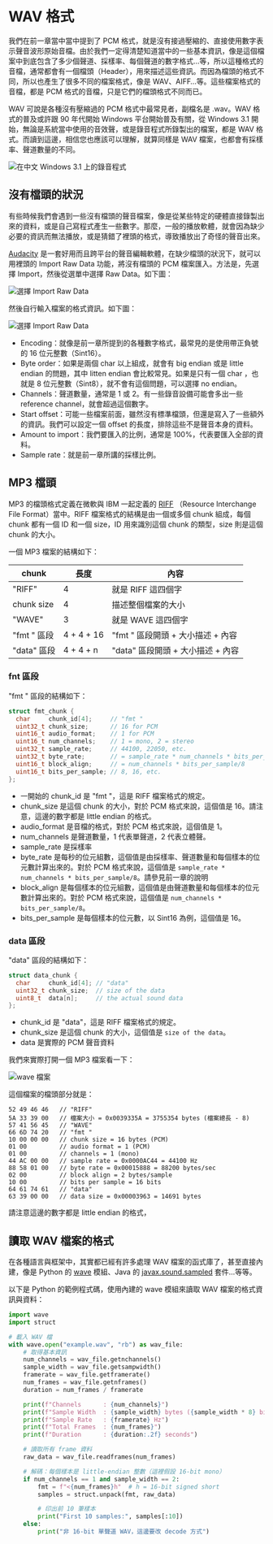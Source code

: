 # WAV 格式

我們在前一章當中當中提到了 PCM 格式，就是沒有接過壓縮的、直接使用數字表示聲音波形原始音檔。由於我們一定得清楚知道當中的一些基本資訊，像是這個檔案中到底包含了多少個聲道、採樣率、每個聲道的數字格式…等，所以這種格式的音檔，通常都會有一個檔頭（Header），用來描述這些資訊。而因為檔頭的格式不同，所以也產生了很多不同的檔案格式，像是 WAV、AIFF…等。這些檔案格式的音檔，都是 PCM 格式的音檔，只是它們的檔頭格式不同而已。

WAV 可說是各種沒有壓縮過的 PCM 格式中最常見者，副檔名是 .wav。WAV 格式的普及或許跟 90 年代開始 Windows 平台開始普及有關，從 Windows 3.1 開始，無論是系統當中使用的音效聲，或是錄音程式所錄製出的檔案，都是 WAV 格式。而讀到這邊，相信您也應該可以理解，就算同樣是 WAV 檔案，也都會有採樣率、聲道數量的不同。

![在中文 Windows 3.1 上的錄音程式](windows.png)

## 沒有檔頭的狀況

有些時候我們會遇到一些沒有檔頭的聲音檔案，像是從某些特定的硬體直接錄製出來的資料，或是自己寫程式產生一些數字。那麼，一般的播放軟體，就會因為缺少必要的資訊而無法播放，或是猜錯了裡頭的格式，導致播放出了奇怪的聲音出來。

[Audacity](https://www.audacityteam.org/) 是一套好用而且跨平台的聲音編輯軟體，在缺少檔頭的狀況下，就可以用裡頭的 Import Raw Data 功能，將沒有檔頭的 PCM 檔案匯入。方法是，先選擇 Import，然後從選單中選擇 Raw Data。如下圖：

![選擇 Import Raw Data](import_row1.png)

然後自行輸入檔案的格式資訊。如下圖：

![選擇 Import Raw Data](import_row2.png)

- Encoding：就像是前一章所提到的各種數字格式，最常見的是使用帶正負號的 16 位元整數（Sint16）。
- Byte order：如果是兩個 char 以上組成，就會有 big endian 或是 little endian 的問題，其中 litten endian 會比較常見。如果是只有一個 char ，也就是 8 位元整數（Sint8），就不會有這個問題，可以選擇 no endian。
- Channels：聲道數量，通常是 1 或 2。有一些錄音設備可能會多出一些 reference channel，就會超過這個數字。
- Start offset：可能一些檔案前面，雖然沒有標準檔頭，但還是寫入了一些額外的資訊。我們可以設定一個 offset 的長度，排除這些不是聲音本身的資料。
- Amount to import：我們要匯入的比例，通常是 100%，代表要匯入全部的資料。
- Sample rate：就是前一章所講的採樣比例。

## MP3 檔頭

MP3 的檔頭格式定義在微軟與 IBM 一起定義的 [RIFF](https://en.wikipedia.org/wiki/Resource_Interchange_File_Format) （Resource Interchange File Format）當中。RIFF 檔案格式的結構是由一個或多個 chunk 組成，每個 chunk 都有一個 ID 和一個 size，ID 用來識別這個 chunk 的類型，size 則是這個 chunk 的大小。

一個 MP3 檔案的結構如下：

| chunk       | 長度       | 內容                              |
| ----------- | ---------- | --------------------------------- |
| "RIFF"      | 4          | 就是 RIFF 這四個字                |
| chunk size  | 4          | 描述整個檔案的大小                |
| "WAVE"      | 3          | 就是 WAVE 這四個字                |
| "fmt " 區段 | 4 + 4 + 16 | "fmt " 區段開頭 + 大小描述 + 內容 |
| "data" 區段 | 4 + 4 + n  | "data" 區段開頭 + 大小描述 + 內容 |

### fnt 區段

"fmt " 區段的結構如下：

```c
struct fmt_chunk {
  char     chunk_id[4];     // "fmt "
  uint32_t chunk_size;      // 16 for PCM
  uint16_t audio_format;    // 1 for PCM
  uint16_t num_channels;    // 1 = mono, 2 = stereo
  uint32_t sample_rate;     // 44100, 22050, etc.
  uint32_t byte_rate;       // = sample_rate * num_channels * bits_per_sample/8
  uint16_t block_align;     // = num_channels * bits_per_sample/8
  uint16_t bits_per_sample; // 8, 16, etc.
};
```

- 一開始的 chunk_id 是 "fmt "，這是 RIFF 檔案格式的規定。
- chunk_size 是這個 chunk 的大小，對於 PCM 格式來說，這個值是 16。請注意，這邊的數字都是 little endian 的格式。
- audio_format 是音檔的格式，對於 PCM 格式來說，這個值是 1。
- num_channels 是聲道數量，1 代表單聲道，2 代表立體聲。
- sample_rate 是採樣率
- byte_rate 是每秒的位元組數，這個值是由採樣率、聲道數量和每個樣本的位元數計算出來的。對於 PCM 格式來說，這個值是 `sample_rate * num_channels * bits_per_sample/8`。請參見前一章的說明
- block_align 是每個樣本的位元組數，這個值是由聲道數量和每個樣本的位元數計算出來的。對於 PCM 格式來說，這個值是 `num_channels * bits_per_sample/8`。
- bits_per_sample 是每個樣本的位元數，以 Sint16 為例，這個值是 16。

### data 區段

"data" 區段的結構如下：

```c
struct data_chunk {
  char     chunk_id[4]; // "data"
  uint32_t chunk_size;  // size of the data
  uint8_t  data[n];     // the actual sound data
};
```

- chunk_id 是 "data"，這是 RIFF 檔案格式的規定。
- chunk_size 是這個 chunk 的大小，這個值是 `size of the data`。
- data 是實際的 PCM 聲音資料

我們來實際打開一個 MP3 檔案看一下：

![wave 檔案](wave.png)

這個檔案的檔頭部分就是：

```
52 49 46 46   // "RIFF"
5A 33 39 00   // 檔案大小 = 0x0039335A = 3755354 bytes (檔案總長 - 8)
57 41 56 45   // "WAVE"
66 6D 74 20   // "fmt "
10 00 00 00   // chunk size = 16 bytes (PCM)
01 00         // audio format = 1 (PCM)
01 00         // channels = 1 (mono)
44 AC 00 00   // sample rate = 0x0000AC44 = 44100 Hz
88 58 01 00   // byte rate = 0x00015888 = 88200 bytes/sec
02 00         // block align = 2 bytes/sample
10 00         // bits per sample = 16 bits
64 61 74 61   // "data"
63 39 00 00   // data size = 0x00003963 = 14691 bytes
```

請注意這邊的數字都是 little endian 的格式，

## 讀取 WAV 檔案的格式

在各種語言與框架中，其實都已經有許多處理 WAV 檔案的函式庫了，甚至直接內建，像是 Python 的 [wave](https://docs.python.org/3/library/wave.html) 模組、Java 的 [javax.sound.sampled](https://docs.oracle.com/javase/8/docs/api/javax/sound/sampled/package-summary.html) 套件…等等。

以下是 Python 的範例程式碼，使用內建的 wave 模組來讀取 WAV 檔案的格式資訊與資料：

```python
import wave
import struct

# 載入 WAV 檔
with wave.open("example.wav", "rb") as wav_file:
    # 取得基本資訊
    num_channels = wav_file.getnchannels()
    sample_width = wav_file.getsampwidth()
    framerate = wav_file.getframerate()
    num_frames = wav_file.getnframes()
    duration = num_frames / framerate

    print(f"Channels      : {num_channels}")
    print(f"Sample Width  : {sample_width} bytes ({sample_width * 8} bits)")
    print(f"Sample Rate   : {framerate} Hz")
    print(f"Total Frames  : {num_frames}")
    print(f"Duration      : {duration:.2f} seconds")

    # 讀取所有 frame 資料
    raw_data = wav_file.readframes(num_frames)

    # 解碼：每個樣本是 little-endian 整數（這裡假設 16-bit mono）
    if num_channels == 1 and sample_width == 2:
        fmt = f"<{num_frames}h"  # h = 16-bit signed short
        samples = struct.unpack(fmt, raw_data)

        # 印出前 10 筆樣本
        print("First 10 samples:", samples[:10])
    else:
        print("非 16-bit 單聲道 WAV，這邊要改 decode 方式")

```
